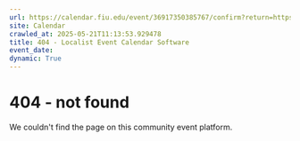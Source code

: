```yaml
---
url: https://calendar.fiu.edu/event/36917350385767/confirm?return=https%3A%2F%2Fcalendar.fiu.edu%2Fevent%2Ffiu_celebrates_juneteenth
site: Calendar
crawled_at: 2025-05-21T11:13:53.929478
title: 404 - Localist Event Calendar Software
event_date: 
dynamic: True
---
```


# 404 - not found
We couldn't find the page on this community event platform.
